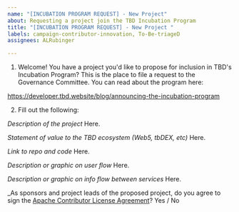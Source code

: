 ```yaml
---
name: "[INCUBATION PROGRAM REQUEST] - New Project"
about: Requesting a project join the TBD Incubation Program
title: "[INCUBATION PROGRAM REQUEST] - New Project "
labels: campaign-contributor-innovation, To-Be-triageD
assignees: ALRubinger

---
```


1. Welcome! You have a project you'd like to propose for inclusion in TBD's Incubation Program? This is the place to file a request to the Governance Committee. You can read about the program here:

https://developer.tbd.website/blog/announcing-the-incubation-program

2. Fill out the following:

_Description of the project_
Here.

_Statement of value to the TBD ecosystem (Web5, tbDEX, etc)_
Here.

_Link to repo and code_
Here.

_Description or graphic on user flow_
Here.

_Description or graphic on info flow between services_
Here.

_As sponsors and project leads of the proposed project, do you agree to sign the [Apache Contributor License Agreement](https://www.apache.org/licenses/contributor-agreements.html)?
Yes / No
